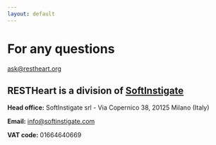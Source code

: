```yaml
---
layout: default 
---
```

<div class="h-100 pb-5 jumbotron jumbotron-fluid bg-red">
    <h1 class="my-5 text-center text-white">For any questions</h1>
    <div class="d-flex justify-content-center align-content-end w-100 h-100">
    <div>
        <a class="write-us-btn btn btn-lg" title="" href="mailto:ask@restheart.org?subject=Question about the RESTHeart Platform" target="blank"> <i style="font-size:18px" class="icon-mail"></i> ask@restheart.org </a>
        </div>
    </div>

</div>

<div class="mb-5">
        <div class="d-flex justify-content-center">
            <div class="mt-4 mx-auto rounded p-2 bg-white">
                <h2 class="text-center m-0"><strong>RESTHeart</strong> is a division of <span class="softinstigate-color">
                <strong><a href="https://softinstigate.com">SoftInstigate</a></strong></span></h2>
            </div>
        </div>
    <div class="m-5 text-center">
        <p><strong>Head office:</strong> SoftInstigate srl - Via Copernico 38, 20125 Milano (Italy)</p>
        <p><strong>Email:</strong> <a href="mailto:info@softinstigate.com">info@softinstigate.com</a></p>
        <p><strong>VAT code:</strong> 01664640669</p>
    </div>
</div>